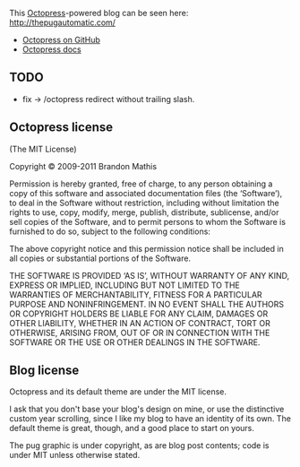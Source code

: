This [Octopress](http://octopress.org)-powered blog can be seen here: <http://thepugautomatic.com/>

* [Octopress on GitHub](https://github.com/imathis/octopress)
* [Octopress docs](http://octopress.org/docs/)

## TODO

- fix -> /octopress redirect without trailing slash.


## Octopress license

(The MIT License)

Copyright © 2009-2011 Brandon Mathis

Permission is hereby granted, free of charge, to any person obtaining a copy of this software and associated documentation files (the ‘Software’), to deal in the Software without restriction, including without limitation the rights to use, copy, modify, merge, publish, distribute, sublicense, and/or sell copies of the Software, and to permit persons to whom the Software is furnished to do so, subject to the following conditions:

The above copyright notice and this permission notice shall be included in all copies or substantial portions of the Software.

THE SOFTWARE IS PROVIDED ‘AS IS’, WITHOUT WARRANTY OF ANY KIND, EXPRESS OR IMPLIED, INCLUDING BUT NOT LIMITED TO THE WARRANTIES OF MERCHANTABILITY, FITNESS FOR A PARTICULAR PURPOSE AND NONINFRINGEMENT. IN NO EVENT SHALL THE AUTHORS OR COPYRIGHT HOLDERS BE LIABLE FOR ANY CLAIM, DAMAGES OR OTHER LIABILITY, WHETHER IN AN ACTION OF CONTRACT, TORT OR OTHERWISE, ARISING FROM, OUT OF OR IN CONNECTION WITH THE SOFTWARE OR THE USE OR OTHER DEALINGS IN THE SOFTWARE.


## Blog license

Octopress and its default theme are under the MIT license.

I ask that you don't base your blog's design on mine, or use the distinctive custom year scrolling, since I like my blog to have an identity of its own. The default theme is great, though, and a good place to start on yours.

The pug graphic is under copyright, as are blog post contents; code is under MIT unless otherwise stated.
